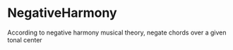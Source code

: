 # NegativeHarmony
According to negative harmony musical theory, negate chords over a given tonal center
